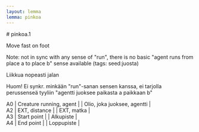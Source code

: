 ```yaml
---
layout: lemma
lemma: pinkoa
---
```


<div class="sense">
# <span class="sensename">pinkoa.1</span>

<span class="description">Move fast on foot</span>

Note: not in sync with any sense of "run", there is no basic "agent runs from place a to place b" sense available (tags: seed:juosta)

<span class="description">Liikkua nopeasti jalan</span>

Huom! Ei synkr. minkään "run"-sanan sensen kanssa, ei tarjolla perussenseä tyyliin "agentti juoksee paikasta a paikkaan b"

A0 | Creature running, agent |   | Olio, joka juoksee, agentti |  
A2 | EXT, distance |   | EXT, matka |  
A3 | Start point |   | Alkupiste |  
A4 | End point |   | Loppupiste |  

</div>

